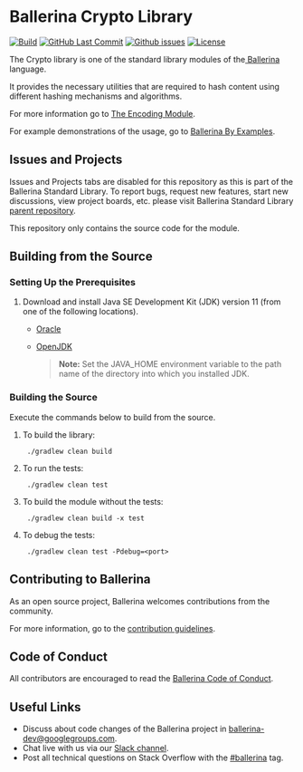 Ballerina Crypto Library
===================

  [![Build](https://github.com/ballerina-platform/module-ballerina-crypto/workflows/Build/badge.svg)](https://github.com/ballerina-platform/module-ballerina-crypto/actions?query=workflow%3ABuild)
  [![GitHub Last Commit](https://img.shields.io/github/last-commit/ballerina-platform/module-ballerina-crypto.svg?label=Last%20Commit)](https://github.com/ballerina-platform/module-ballerina-crypto/commits/master)
  [![Github issues](https://img.shields.io/github/issues/ballerina-platform/ballerina-standard-library/module/crypto.svg?label=Open%20Issues)](https://github.com/ballerina-platform/ballerina-standard-library/labels/module%2Fcrypto)
  [![License](https://img.shields.io/badge/License-Apache%202.0-blue.svg)](https://opensource.org/licenses/Apache-2.0)

The Crypto library is one of the standard library modules of the<a target="_blank" href="https://ballerina.io/"> Ballerina</a> language.

It provides the necessary utilities that are required to hash content using different hashing mechanisms and algorithms.

For more information go to [The Encoding Module](https://ballerina.io/swan-lake/learn/api-docs/ballerina/crypto/index.html).

For example demonstrations of the usage, go to [Ballerina By Examples](https://ballerina.io/swan-lake/learn/by-example/).

## Issues and Projects

Issues and Projects tabs are disabled for this repository as this is part of the Ballerina Standard Library. To report bugs, request new features, start new discussions, view project boards, etc. please visit Ballerina Standard Library [parent repository](https://github.com/ballerina-platform/ballerina-standard-library).

This repository only contains the source code for the module.

## Building from the Source

### Setting Up the Prerequisites

1. Download and install Java SE Development Kit (JDK) version 11 (from one of the following locations).

   * [Oracle](https://www.oracle.com/java/technologies/javase-jdk11-downloads.html)
   
   * [OpenJDK](https://adoptopenjdk.net)
   
        > **Note:** Set the JAVA_HOME environment variable to the path name of the directory into which you installed JDK.
     
### Building the Source

Execute the commands below to build from the source.

1. To build the library:
        
        ./gradlew clean build

2. To run the tests:

        ./gradlew clean test

3. To build the module without the tests:

        ./gradlew clean build -x test

4. To debug the tests:

        ./gradlew clean test -Pdebug=<port>

## Contributing to Ballerina

As an open source project, Ballerina welcomes contributions from the community.

For more information, go to the [contribution guidelines](https://github.com/ballerina-platform/ballerina-lang/blob/master/CONTRIBUTING.md).

## Code of Conduct

All contributors are encouraged to read the [Ballerina Code of Conduct](https://ballerina.io/code-of-conduct).

## Useful Links

* Discuss about code changes of the Ballerina project in [ballerina-dev@googlegroups.com](mailto:ballerina-dev@googlegroups.com).
* Chat live with us via our [Slack channel](https://ballerina.io/community/slack/).
* Post all technical questions on Stack Overflow with the [#ballerina](https://stackoverflow.com/questions/tagged/ballerina) tag.
